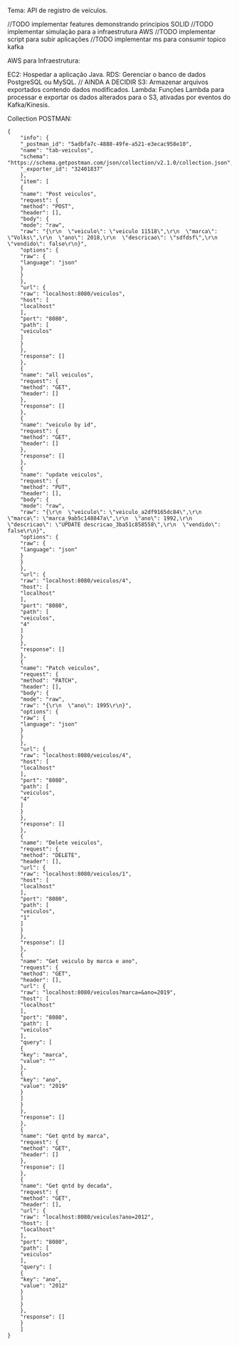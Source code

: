 Tema: API de registro de veículos.

//TODO implementar features demonstrando principios SOLID
//TODO implementar simulação para a infraestrutura AWS
//TODO implementar script para subir aplicações
//TODO implementar ms para consumir topico kafka


AWS para Infraestrutura:

EC2: Hospedar a aplicação Java.
RDS: Gerenciar o banco de dados PostgreSQL ou MySQL. // AINDA A DECIDIR
S3: Armazenar arquivos exportados contendo dados modificados.
Lambda: Funções Lambda para processar e exportar os dados alterados para o S3, ativadas por eventos do Kafka/Kinesis.


Collection POSTMAN:

    {
        "info": {
        "_postman_id": "5adbfa7c-4888-49fe-a521-e3ecac958e10",
        "name": "tab-veiculos",
        "schema": "https://schema.getpostman.com/json/collection/v2.1.0/collection.json",
        "_exporter_id": "32401837"
        },
        "item": [
        {
        "name": "Post veiculos",
        "request": {
        "method": "POST",
        "header": [],
        "body": {
        "mode": "raw",
        "raw": "{\r\n  \"veiculo\": \"veiculo 11518\",\r\n  \"marca\": \"Volks\",\r\n  \"ano\": 2018,\r\n  \"descricao\": \"sdfdsf\",\r\n  \"vendido\": false\r\n}",
        "options": {
        "raw": {
        "language": "json"
        }
        }
        },
        "url": {
        "raw": "localhost:8080/veiculos",
        "host": [
        "localhost"
        ],
        "port": "8080",
        "path": [
        "veiculos"
        ]
        }
        },
        "response": []
        },
        {
        "name": "all veiculos",
        "request": {
        "method": "GET",
        "header": []
        },
        "response": []
        },
        {
        "name": "veiculo by id",
        "request": {
        "method": "GET",
        "header": []
        },
        "response": []
        },
        {
        "name": "update veiculos",
        "request": {
        "method": "PUT",
        "header": [],
        "body": {
        "mode": "raw",
        "raw": "{\r\n  \"veiculo\": \"veiculo_a2df9165dc84\",\r\n  \"marca\": \"marca_9ab5c148847a\",\r\n  \"ano\": 1992,\r\n  \"descricao\": \"UPDATE descricao_3ba51c858558\",\r\n  \"vendido\": false\r\n}",
        "options": {
        "raw": {
        "language": "json"
        }
        }
        },
        "url": {
        "raw": "localhost:8080/veiculos/4",
        "host": [
        "localhost"
        ],
        "port": "8080",
        "path": [
        "veiculos",
        "4"
        ]
        }
        },
        "response": []
        },
        {
        "name": "Patch veiculos",
        "request": {
        "method": "PATCH",
        "header": [],
        "body": {
        "mode": "raw",
        "raw": "{\r\n  \"ano\": 1995\r\n}",
        "options": {
        "raw": {
        "language": "json"
        }
        }
        },
        "url": {
        "raw": "localhost:8080/veiculos/4",
        "host": [
        "localhost"
        ],
        "port": "8080",
        "path": [
        "veiculos",
        "4"
        ]
        }
        },
        "response": []
        },
        {
        "name": "Delete veiculos",
        "request": {
        "method": "DELETE",
        "header": [],
        "url": {
        "raw": "localhost:8080/veiculos/1",
        "host": [
        "localhost"
        ],
        "port": "8080",
        "path": [
        "veiculos",
        "1"
        ]
        }
        },
        "response": []
        },
        {
        "name": "Get veiculo by marca e ano",
        "request": {
        "method": "GET",
        "header": [],
        "url": {
        "raw": "localhost:8080/veiculos?marca=&ano=2019",
        "host": [
        "localhost"
        ],
        "port": "8080",
        "path": [
        "veiculos"
        ],
        "query": [
        {
        "key": "marca",
        "value": ""
        },
        {
        "key": "ano",
        "value": "2019"
        }
        ]
        }
        },
        "response": []
        },
        {
        "name": "Get qntd by marca",
        "request": {
        "method": "GET",
        "header": []
        },
        "response": []
        },
        {
        "name": "Get qntd by decada",
        "request": {
        "method": "GET",
        "header": [],
        "url": {
        "raw": "localhost:8080/veiculos?ano=2012",
        "host": [
        "localhost"
        ],
        "port": "8080",
        "path": [
        "veiculos"
        ],
        "query": [
        {
        "key": "ano",
        "value": "2012"
        }
        ]
        }
        },
        "response": []
        }
        ]
    }